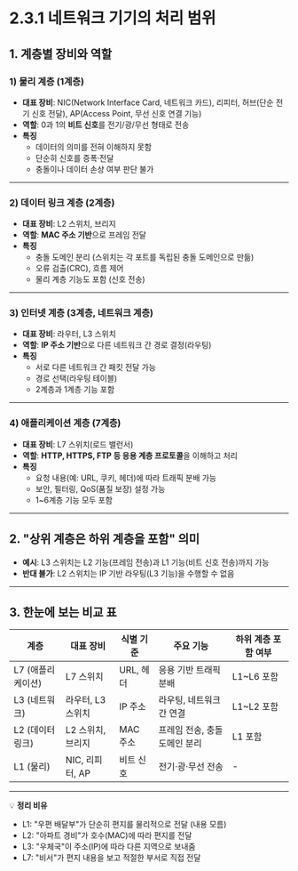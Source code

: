 # 2.3.1 네트워크 기기의 처리 범위

## 1. 계층별 장비와 역할

### **1) 물리 계층 (1계층)**

- **대표 장비**: NIC(Network Interface Card, 네트워크 카드), 리피터, 허브(단순 전기 신호 전달), AP(Access Point, 무선 신호 연결 기능)
- **역할**: 0과 1의 **비트 신호**를 전기/광/무선 형태로 전송
- **특징**
    - 데이터의 의미를 전혀 이해하지 못함
    - 단순히 신호를 증폭·전달
    - 충돌이나 데이터 손상 여부 판단 불가

---

### **2) 데이터 링크 계층 (2계층)**

- **대표 장비**: L2 스위치, 브리지
- **역할**: **MAC 주소 기반**으로 프레임 전달
- **특징**
    - 충돌 도메인 분리 (스위치는 각 포트를 독립된 충돌 도메인으로 만듦)
    - 오류 검출(CRC), 흐름 제어
    - 물리 계층 기능도 포함 (신호 전송)

---

### **3) 인터넷 계층 (3계층, 네트워크 계층)**

- **대표 장비**: 라우터, L3 스위치
- **역할**: **IP 주소 기반**으로 다른 네트워크 간 경로 결정(라우팅)
- **특징**
    - 서로 다른 네트워크 간 패킷 전달 가능
    - 경로 선택(라우팅 테이블)
    - 2계층과 1계층 기능 포함

---

### **4) 애플리케이션 계층 (7계층)**

- **대표 장비**: L7 스위치(로드 밸런서)
- **역할**: **HTTP, HTTPS, FTP 등 응용 계층 프로토콜**을 이해하고 처리
- **특징**
    - 요청 내용(예: URL, 쿠키, 헤더)에 따라 트래픽 분배 가능
    - 보안, 필터링, QoS(품질 보장) 설정 가능
    - 1~6계층 기능 모두 포함

---

## 2. "상위 계층은 하위 계층을 포함" 의미

- **예시**: L3 스위치는 L2 기능(프레임 전송)과 L1 기능(비트 신호 전송)까지 가능
- **반대 불가**: L2 스위치는 IP 기반 라우팅(L3 기능)을 수행할 수 없음

---

## 3. 한눈에 보는 비교 표

| 계층 | 대표 장비 | 식별 기준 | 주요 기능 | 하위 계층 포함 여부 |
| --- | --- | --- | --- | --- |
| L7 (애플리케이션) | L7 스위치 | URL, 헤더 | 응용 기반 트래픽 분배 | L1~L6 포함 |
| L3 (네트워크) | 라우터, L3 스위치 | IP 주소 | 라우팅, 네트워크 간 연결 | L1~L2 포함 |
| L2 (데이터 링크) | L2 스위치, 브리지 | MAC 주소 | 프레임 전송, 충돌 도메인 분리 | L1 포함 |
| L1 (물리) | NIC, 리피터, AP | 비트 신호 | 전기·광·무선 전송 | - |

---

💡 **정리 비유**

- L1: "우편 배달부"가 단순히 편지를 물리적으로 전달 (내용 모름)
- L2: "아파트 경비"가 호수(MAC)에 따라 편지를 전달
- L3: "우체국"이 주소(IP)에 따라 다른 지역으로 보내줌
- L7: "비서"가 편지 내용을 보고 적절한 부서로 직접 전달